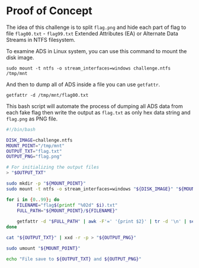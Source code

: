 # Proof of Concept

The idea of this challenge is to split `flag.png` and hide each part of flag to file `flag00.txt` - `flag99.txt` Extended Attributes (EA) or Alternate Data Streams in NTFS filesystem.

To examine ADS in Linux system, you can use this command to mount the disk image.

```
sudo mount -t ntfs -o stream_interfaces=windows challenge.ntfs /tmp/mnt
```

And then to dump all of ADS inside a file you can use `getfattr`.

```
getfattr -d /tmp/mnt/flag00.txt
```

This bash script will automate the process of dumping all ADS data from each fake flag then write the output as `flag.txt` as only hex data string and `flag.png` as PNG file.

```bash
#!/bin/bash

DISK_IMAGE=challenge.ntfs
MOUNT_POINT="/tmp/mnt"
OUTPUT_TXT="flag.txt"
OUTPUT_PNG="flag.png"

# For initializing the output files
> "$OUTPUT_TXT"

sudo mkdir -p "${MOUNT_POINT}"
sudo mount -t ntfs -o stream_interfaces=windows "${DISK_IMAGE}" "${MOUNT_POINT}"

for i in {0..99}; do
	FILENAME="flag$(printf "%02d" $i).txt"
	FULL_PATH="${MOUNT_POINT}/${FILENAME}"
	
	getfattr -d "$FULL_PATH" | awk -F'=' '{print $2}' | tr -d '\n' | sed 's/"//g' >> "$OUTPUT_TXT"
done

cat "${OUTPUT_TXT}" | xxd -r -p > "${OUTPUT_PNG}"

sudo umount "${MOUNT_POINT}"

echo "File save to ${OUTPUT_TXT} and ${OUTPUT_PNG}"
```
